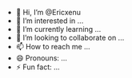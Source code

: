 - 👋 Hi, I’m @Ericxenu
- 👀 I’m interested in ...
- 🌱 I’m currently learning ...
- 💞️ I’m looking to collaborate on ...
- 📫 How to reach me ...
- 😄 Pronouns: ...
- ⚡ Fun fact: ...

<!---
Ericxenu/Ericxenu is a ✨ special ✨ repository because its `README.md` (this file) appears on your GitHub profile.
You can click the Preview link to take a look at your changes.
--->
